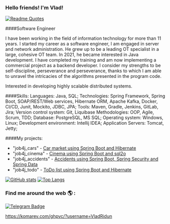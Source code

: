 ### Hello friends! I'm Vlad! 

[![Readme Quotes](https://quotes-github-readme.vercel.app/api?type=horizontal&theme=dark)](https://github.com/piyushsuthar/github-readme-quotes)


####Software Engineer

I have been working in the field of information technology for more than 11 years. I started my career as
a software engineer, I am engaged in server and network administration. He grew up
to be a leading OT specialist in a large, cohesive OT team.
In 2021, he became interested in Java development. I have completed my training and am now implementing
a commercial project as a backend developer. I consider my strengths
to be self-discipline, perseverance and perseverance, thanks to which I am able to unravel
the intricacies of the algorithms presented in the program code.

Interested in developing highly scalable distributed systems.

####Skills:
Languages: Java, SQL;
Technologies: Spring Framework, Spring Boot, SOAP/REST/Web services,
Hibernate ORM, Apache Kafka, Docker, CI/CD, Junit, Mockito, JDBC, JPA;
Tools: Maven, Gradle, Jenkins, GitLab, Jira;
Version control system: Git, Liquibase 
Methodologies: OOP, Agile, Scrum, TDD; 
Database: PostgreSQL, MS SQL;
Operating system: Windows, Linux;
Development environment: Intellij IDEA;
Application Servers: Tomcat, Jetty;

####My projects:
* "job4j_cars" - [Car market using Spring Boot and Hibernate](https://github.com/VladRidun/job4j_cars)
* "job4j_cinema" - [Cinema using Spring Boot and sql2o](https://github.com/VladRidun/job4j_cinema)
* "job4j_accidents" - [Accidents using Spring Boot, Spring Security and Spring Data](https://github.com/VladRidun/job4j_accidents)
* "job4j_todo" - [ToDo list using Spring Boot and Hibernate](https://github.com/VladRidun/job4j_todo)

[![GitHub stats](https://github-readme-stats.vercel.app/api?username=VladRidun)](https://github.com/VladRidun/github-readme-stats)
[![Top Langs](https://github-readme-stats-git-masterrstaa-rickstaa.vercel.app/api/top-langs/?username=VladRidun)](https://github.com/VladRidun/github-readme-stats)


### Find me around the web 🌎 :
[![Telegram Badge](https://img.shields.io/badge/Telegram-Profile-informational?style=for-the-badge&logo=telegram&logoColor=white&color=0D76A8)](https://t.me/DalvRid)

https://komarev.com/ghpvc/?username=VladRidun
